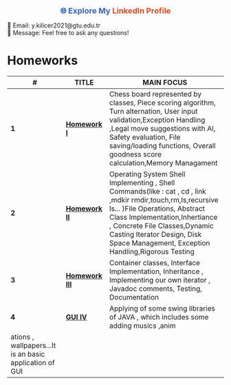 

<p align="center">
  <!-- LinkedIn Profile Link -->
  <a href="https://www.linkedin.com/in/yusuf-emre-kılıçer-5ab0231a7/" style="color: #3366cc; text-decoration: none; font-size: 18px; font-weight: bold; transition: transform 0.2s ease-in-out;">
    🌐 Explore My <span style="color: #e44d26;">LinkedIn Profile</span>
  </a>
</p>

<!-- Contact Information -->
<p>
  📧 Email: y.kilicer2021@gtu.edu.tr <br>
  💬 Message: Feel free to ask any questions!
</p>


# Homeworks
| #      | TITLE                                                                                              |                     MAIN FOCUS                                                               
| ------ | ---------------------------------------------------------------------------------------------------|             ----------------------------------------------------------------------------------------|
| **1**  | **[Homework I ](https://github.com/emretechno/OOP_PROGRAMMING-CPP-JAVA/blob/main/CPP_HW1%201.zip)**              | Chess board represented by classes, Piece scoring algorithm, Turn alternation, User                                                                                                                                  input validation,Exception Handling ,Legal move suggestions with AI, Safety                                                                                                                                          evaluation, File saving/loading functions, Overall goodness score                                                                                                                                                    calculation,Memory Managament                                                         |
| **2**  | **[Homework II ](https://github.com/emretechno/OOP_PROGRAMMING-CPP-JAVA/blob/main/CPP_HW2.zip)**                 | Operating System Shell Implementing , Shell Commands(like : cat , cd , link ,mdkir                                                                                                                                   rmdir,touch,rm,ls,recursive ls... )File Operations, Abstract Class                                                                                                                                                   Implementation,Inhertiance , Concrete File Classes,Dynamic Casting Iterator Design,                                                                                                                                  Disk Space Management, Exception Handling,Rigorous Testing                            |
| **3** | **[Homework III ](https://github.com/emretechno/OOP_PROGRAMMING-CPP-JAVA/blob/main/JAVA_HW3.zip)**               | Container classes, Interface Implementation, Inheritance , Implementing our own                                                                                                                                      iterator , Javadoc comments, Testing, Documentation                                   |
| **4** | **[GUI IV ](https://github.com/emretechno/OOP_PROGRAMMING-CPP-JAVA/blob/main/GUI-JAVA.zip)**                     | Applying of some swing libraries of JAVA , which includes some adding musics ,anim
                                                             ations , wallpapers...It is an basic application of GUI|                                                                                                                    
